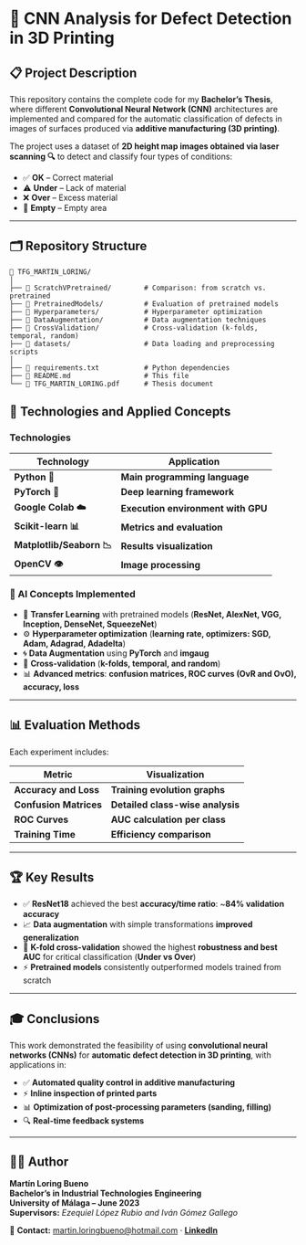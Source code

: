 # **🔬 CNN Analysis for Defect Detection in 3D Printing**

## **📋 Project Description**
This repository contains the complete code for my **Bachelor’s Thesis**, where different **Convolutional Neural Network (CNN)** architectures are implemented and compared for the automatic classification of defects in images of surfaces produced via **additive manufacturing (3D printing)**.

The project uses a dataset of **2D height map images obtained via laser scanning 🔍** to detect and classify four types of conditions:

- ✅ **OK** – Correct material  
- ⚠️ **Under** – Lack of material  
- ❌ **Over** – Excess material  
- 🔲 **Empty** – Empty area  

---

## **🗂️ Repository Structure**
```text
📁 TFG_MARTIN_LORING/
│
├── 📁 ScratchVPretrained/        # Comparison: from scratch vs. pretrained
├── 📁 PretrainedModels/          # Evaluation of pretrained models
├── 📁 Hyperparameters/           # Hyperparameter optimization
├── 📁 DataAugmentation/          # Data augmentation techniques
├── 📁 CrossValidation/           # Cross-validation (k-folds, temporal, random)
├── 📁 datasets/                  # Data loading and preprocessing scripts
│
├── 📄 requirements.txt           # Python dependencies
├── 📄 README.md                  # This file
└── 📄 TFG_MARTIN_LORING.pdf      # Thesis document
```

## **🚀 Technologies and Applied Concepts**

### **Technologies**
| **Technology**           | **Application**                           |
|---------------------------|------------------------------------------|
| **Python 🐍**             | **Main programming language**            |
| **PyTorch 🧠**            | **Deep learning framework**              |
| **Google Colab ☁️**       | **Execution environment with GPU**       |
| **Scikit-learn 📊**       | **Metrics and evaluation**               |
| **Matplotlib/Seaborn 📉** | **Results visualization**                |
| **OpenCV 👁️**             | **Image processing**                     |

### **🧠 AI Concepts Implemented**
- 🔄 **Transfer Learning** with pretrained models (**ResNet, AlexNet, VGG, Inception, DenseNet, SqueezeNet**)  
- ⚙️ **Hyperparameter optimization** (**learning rate, optimizers: SGD, Adam, Adagrad, Adadelta**)  
- 🌀 **Data Augmentation** using **PyTorch** and **imgaug**  
- 🔁 **Cross-validation** (**k-folds, temporal, and random**)  
- 📊 **Advanced metrics**: **confusion matrices, ROC curves (OvR and OvO), accuracy, loss**  

---

## **📊 Evaluation Methods**
Each experiment includes:  

| **Metric**                | **Visualization**                                   |
|----------------------------|----------------------------------------------------|
| **Accuracy and Loss**      | **Training evolution graphs**                      |
| **Confusion Matrices**     | **Detailed class-wise analysis**                   |
| **ROC Curves**             | **AUC calculation per class**                      |
| **Training Time**          | **Efficiency comparison**                           |

---

## **🏆 Key Results**
- ✅ **ResNet18** achieved the best **accuracy/time ratio**: ~**84% validation accuracy**  
- 📈 **Data augmentation** with simple transformations **improved generalization**  
- 🔁 **K-fold cross-validation** showed the highest **robustness and best AUC** for critical classification (**Under vs Over**)  
- ⚡ **Pretrained models** consistently outperformed models trained from scratch  

---

## **🎓 Conclusions**
This work demonstrated the feasibility of using **convolutional neural networks (CNNs)** for **automatic defect detection in 3D printing**, with applications in:

- ✅ **Automated quality control in additive manufacturing**  
- ⚡ **Inline inspection of printed parts**  
- 📊 **Optimization of post-processing parameters (sanding, filling)**  
- 🔍 **Real-time feedback systems**  

---

## **👨‍🎓 Author**
**Martín Loring Bueno**  
**Bachelor’s in Industrial Technologies Engineering**  
**University of Málaga – June 2023**  
**Supervisors:** *Ezequiel López Rubio and Iván Gómez Gallego*  

📧 **Contact:** [martin.loringbueno@hotmail.com](mailto:martin.loringbueno@hotmail.com) · **[LinkedIn](https://www.linkedin.com/in/martin-loring-bueno-830886233)**
